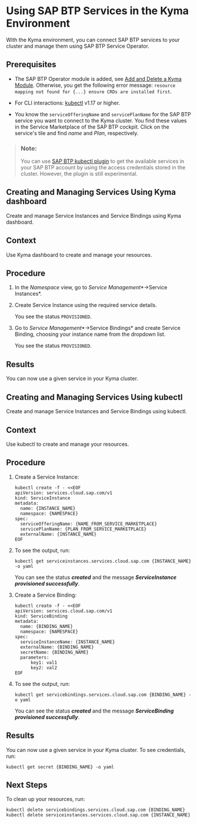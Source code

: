 

# Using SAP BTP Services in the Kyma Environment

With the Kyma environment, you can connect SAP BTP services to your cluster and manage them using SAP BTP Service Operator.





## Prerequisites

-   The SAP BTP Operator module is added, see [Add and Delete a Kyma Module](../50-administration-and-ops/add-and-delete-a-kyma-module-1b548e9.md#loio1b548e9ad4744b978b8b595288b0cb5c). Otherwise, you get the following error message: `resource mapping not found for {...} ensure CRDs are installed first`.

-   For CLI interactions: [kubectl](https://kubernetes.io/docs/tasks/tools/) v1.17 or higher.

-   You know the `serviceOfferingName` and `servicePlanName` for the SAP BTP service you want to connect to the Kyma cluster. You find these values in the Service Marketplace of the SAP BTP cockpit. Click on the service's tile and find *name* and *Plan*, respectively.


> ### Note:  
> You can use [SAP BTP kubectl plugin](https://github.com/SAP/sap-btp-service-operator#sap-btp-kubectl-plugin-experimental) to get the available services in your SAP BTP account by using the access credentials stored in the cluster. However, the plugin is still experimental.





## Creating and Managing Services Using Kyma dashboard

Create and manage Service Instances and Service Bindings using Kyma dashboard.



## Context

Use Kyma dashboard to create and manage your resources.



## Procedure

1.  In the *Namespace* view, go to *Service Management**→Service Instances*.

2.  Create Service Instance using the required service details.

    You see the status `PROVISIONED`.

3.  Go to *Service Management**→Service Bindings* and create Service Binding, choosing your instance name from the dropdown list.

    You see the status `PROVISIONED`.






## Results

You can now use a given service in your Kyma cluster.





## Creating and Managing Services Using kubectl

Create and manage Service Instances and Service Bindings using kubectl.



## Context

Use kubectl to create and manage your resources.





## Procedure

1.  Create a Service Instance:

    ```
    kubectl create -f - <<EOF
    apiVersion: services.cloud.sap.com/v1
    kind: ServiceInstance
    metadata:
      name: {INSTANCE_NAME}
      namespace: {NAMESPACE}
    spec:
      serviceOfferingName: {NAME_FROM_SERVICE_MARKETPLACE}
      servicePlanName: {PLAN_FROM_SERVICE_MARKETPLACE}
      externalName: {INSTANCE_NAME}
    EOF
    ```

2.  To see the output, run:

    ```
    kubectl get serviceinstances.services.cloud.sap.com {INSTANCE_NAME} -o yaml
    ```

    You can see the status ***created*** and the message ***ServiceInstance provisioned successfully***.

3.  Create a Service Binding:

    ```
    kubectl create -f - <<EOF
    apiVersion: services.cloud.sap.com/v1
    kind: ServiceBinding
    metadata:
      name: {BINDING_NAME}
      namespace: {NAMESPACE}
    spec:
      serviceInstanceName: {INSTANCE_NAME}
      externalName: {BINDING_NAME}
      secretName: {BINDING_NAME}
      parameters:
          key1: val1
          key2: val2
    EOF
    ```

4.  To see the output, run:

    ```
    kubectl get servicebindings.services.cloud.sap.com {BINDING_NAME} -o yaml
    ```

    You can see the status ***created*** and the message ***ServiceBinding provisioned successfully***.






## Results

You can now use a given service in your Kyma cluster. To see credentials, run:

```
kubectl get secret {BINDING_NAME} -o yaml
```





## Next Steps

To clean up your resources, run:

```
kubectl delete servicebindings.services.cloud.sap.com {BINDING_NAME}
kubectl delete serviceinstances.services.cloud.sap.com {INSTANCE_NAME}
```

